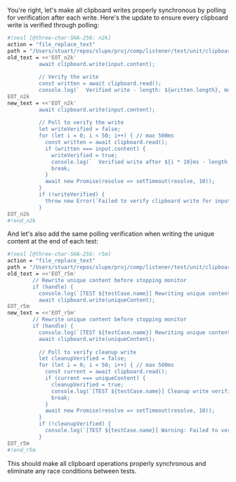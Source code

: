 You're right, let's make all clipboard writes properly synchronous by polling for verification after each write. Here's the update to ensure every clipboard write is verified through polling:

```sh nesl
#!nesl [@three-char-SHA-256: n2k]
action = "file_replace_text"
path = "/Users/stuart/repos/slupe/proj/comp/listener/test/unit/clipboard.test.ts"
old_text = <<'EOT_n2k'
          await clipboard.write(input.content);
          
          // Verify the write
          const written = await clipboard.read();
          console.log(`  Verified write - length: ${written.length}, matches: ${written === input.content}`);
EOT_n2k
new_text = <<'EOT_n2k'
          await clipboard.write(input.content);
          
          // Poll to verify the write
          let writeVerified = false;
          for (let i = 0; i < 50; i++) { // max 500ms
            const written = await clipboard.read();
            if (written === input.content) {
              writeVerified = true;
              console.log(`  Verified write after ${i * 10}ms - length: ${written.length}`);
              break;
            }
            await new Promise(resolve => setTimeout(resolve, 10));
          }
          if (!writeVerified) {
            throw new Error(`Failed to verify clipboard write for input ${idx + 1}`);
          }
EOT_n2k
#!end_n2k
```

And let's also add the same polling verification when writing the unique content at the end of each test:

```sh nesl
#!nesl [@three-char-SHA-256: r5m]
action = "file_replace_text"
path = "/Users/stuart/repos/slupe/proj/comp/listener/test/unit/clipboard.test.ts"
old_text = <<'EOT_r5m'
        // Rewrite unique content before stopping monitor
        if (handle) {
          console.log(`[TEST ${testCase.name}] Rewriting unique content before cleanup:`, uniqueContent);
          await clipboard.write(uniqueContent);
EOT_r5m
new_text = <<'EOT_r5m'
        // Rewrite unique content before stopping monitor
        if (handle) {
          console.log(`[TEST ${testCase.name}] Rewriting unique content before cleanup:`, uniqueContent);
          await clipboard.write(uniqueContent);
          
          // Poll to verify cleanup write
          let cleanupVerified = false;
          for (let i = 0; i < 50; i++) { // max 500ms
            const current = await clipboard.read();
            if (current === uniqueContent) {
              cleanupVerified = true;
              console.log(`[TEST ${testCase.name}] Cleanup write verified after ${i * 10}ms`);
              break;
            }
            await new Promise(resolve => setTimeout(resolve, 10));
          }
          if (!cleanupVerified) {
            console.log(`[TEST ${testCase.name}] Warning: Failed to verify cleanup clipboard write`);
          }
EOT_r5m
#!end_r5m
```

This should make all clipboard operations properly synchronous and eliminate any race conditions between tests.